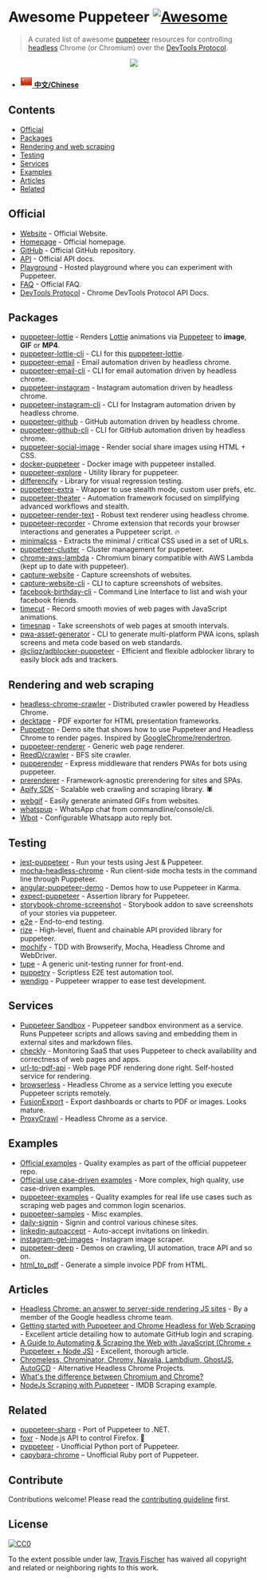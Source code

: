 # Awesome Puppeteer [![Awesome](https://awesome.re/badge.svg)](https://awesome.re)

> A curated list of awesome [puppeteer](https://developers.google.com/web/tools/puppeteer/) resources for controlling [headless](https://developers.google.com/web/updates/2017/04/headless-chrome) Chrome (or Chromium) over the [DevTools Protocol](https://chromedevtools.github.io/devtools-protocol/).

<p align="center">
  <img width="200" src="https://cdn.rawgit.com/transitive-bullshit/awesome-puppeteer/master/logo.png">
</p>

- [![china](https://raw.githubusercontent.com/gosquared/flags/master/flags/flags/shiny/24/China.png) **中文/Chinese**](https://github.com/transitive-bullshit/awesome-puppeteer/blob/master/readme.zh.md)


## Contents

- [Official](#official)
- [Packages](#packages)
- [Rendering and web scraping](#rendering-and-web-scraping)
- [Testing](#testing)
- [Services](#services)
- [Examples](#examples)
- [Articles](#articles)
- [Related](#related)


## Official

- [Website](https://pptr.dev) - Official Website.
- [Homepage](https://developers.google.com/web/tools/puppeteer) - Official homepage.
- [GitHub](https://github.com/GoogleChrome/puppeteer) - Official GitHub repository.
- [API](https://github.com/GoogleChrome/puppeteer/blob/master/docs/api.md) - Official API docs.
- [Playground](https://try-puppeteer.appspot.com) - Hosted playground where you can experiment with Puppeteer.
- [FAQ](https://developers.google.com/web/tools/puppeteer/faq) - Official FAQ.
- [DevTools Protocol](https://chromedevtools.github.io/devtools-protocol/) - Chrome DevTools Protocol API Docs.


## Packages

- [puppeteer-lottie](https://github.com/transitive-bullshit/puppeteer-lottie) - Renders [Lottie](http://airbnb.io/lottie) animations via [Puppeteer](https://github.com/GoogleChrome/puppeteer) to **image**, **GIF** or **MP4**.
- [puppeteer-lottie-cli](https://github.com/transitive-bullshit/puppeteer-lottie-cli) - CLI for this [puppeteer-lottie](https://github.com/transitive-bullshit/puppeteer-lottie).
- [puppeteer-email](https://github.com/transitive-bullshit/puppeteer-email) - Email automation driven by headless chrome.
- [puppeteer-email-cli](https://github.com/transitive-bullshit/puppeteer-email/tree/master/packages/puppeteer-email-cli) - CLI for email automation driven by headless chrome.
- [puppeteer-instagram](https://github.com/transitive-bullshit/puppeteer-instagram) - Instagram automation driven by headless chrome.
- [puppeteer-instagram-cli](https://github.com/transitive-bullshit/puppeteer-instagram-cli) - CLI for Instagram automation driven by headless chrome.
- [puppeteer-github](https://github.com/transitive-bullshit/puppeteer-github) - GitHub automation driven by headless chrome.
- [puppeteer-github-cli](https://github.com/transitive-bullshit/puppeteer-github-cli) - CLI for GitHub automation driven by headless chrome.
- [puppeteer-social-image](https://github.com/puppeteer/puppeteer-social-image) - Render social share images using HTML + CSS.
- [docker-puppeteer](https://github.com/alekzonder/docker-puppeteer) - Docker image with puppeteer installed.
- [puppeteer-explore](https://github.com/laispace/puppeteer-explore) - Utility library for puppeteer.
- [differencify](https://github.com/NimaSoroush/differencify) - Library for visual regression testing.
- [puppeteer-extra](https://github.com/berstend/puppeteer-extra) - Wrapper to use stealth mode, custom user prefs, etc.
- [puppeteer-theater](https://github.com/nicoandmee/puppeteer-theater) - Automation framework focused on simplifying advanced workflows and stealth.
- [puppeteer-render-text](https://github.com/transitive-bullshit/puppeteer-render-text) - Robust text renderer using headless chrome.
- [puppeteer-recorder](https://github.com/checkly/puppeteer-recorder) - Chrome extension that records your browser interactions and generates a Puppeteer script. 🔥
- [minimalcss](https://github.com/peterbe/minimalcss) - Extracts the minimal / critical CSS used in a set of URLs.
- [puppeteer-cluster](https://github.com/thomasdondorf/puppeteer-cluster) - Cluster management for puppeteer.
- [chrome-aws-lambda](https://github.com/alixaxel/chrome-aws-lambda) - Chromium binary compatible with AWS Lambda (kept up to date with puppeteer).
- [capture-website](https://github.com/sindresorhus/capture-website) - Capture screenshots of websites.
- [capture-website-cli](https://github.com/sindresorhus/capture-website-cli) - CLI to capture screenshots of websites.
- [facebook-birthday-cli](https://github.com/igniteram/facebook-birthday-cli) - Command Line Interface to list and wish your facebook friends.
- [timecut](https://github.com/tungs/timecut) - Record smooth movies of web pages with JavaScript animations.
- [timesnap](https://github.com/tungs/timesnap) - Take screenshots of web pages at smooth intervals.
- [pwa-asset-generator](https://github.com/onderceylan/pwa-asset-generator) - CLI to generate multi-platform PWA icons, splash screens and meta code based on web standards.
- [@cliqz/adblocker-puppeteer](https://github.com/cliqz-oss/adblocker/tree/master/packages/adblocker-puppeteer) - Efficient and flexible adblocker library to easily block ads and trackers.

## Rendering and web scraping

- [headless-chrome-crawler](https://github.com/yujiosaka/headless-chrome-crawler) - Distributed crawler powered by Headless Chrome.
- [decktape](https://github.com/astefanutti/decktape) - PDF exporter for HTML presentation frameworks.
- [Puppetron](https://github.com/cheeaun/puppetron) - Demo site that shows how to use Puppeteer and Headless Chrome to render pages. Inspired by [GoogleChrome/rendertron](https://github.com/GoogleChrome/rendertron).
- [puppeteer-renderer](https://github.com/zenato/puppeteer-renderer) - Generic web page renderer.
- [ReedD/crawler](https://github.com/ReedD/crawler) - BFS site crawler.
- [pupperender](https://github.com/LasaleFamine/pupperender) - Express middleware that renders PWAs for bots using puppeteer.
- [prerenderer](https://github.com/Tribex/prerenderer) - Framework-agnostic prerendering for sites and SPAs.
- [Apify SDK](https://github.com/apifytech/apify-js) - Scalable web crawling and scraping library. 🕷️
- [webgif](https://github.com/anishkny/webgif) - Easily generate animated GIFs from websites.
- [whatspup](https://github.com/sarfraznawaz2005/whatspup) - WhatsApp chat from commandline/console/cli.
- [Wbot](https://github.com/vasani-arpit/WBOT) - Configurable Whatsapp auto reply bot.


## Testing

- [jest-puppeteer](https://github.com/smooth-code/jest-puppeteer) - Run your tests using Jest & Puppeteer.
- [mocha-headless-chrome](https://github.com/direct-adv-interfaces/mocha-headless-chrome) - Run client-side mocha tests in the command line through Puppeteer.
- [angular-puppeteer-demo](https://github.com/Quramy/angular-puppeteer-demo) - Demos how to use Puppeteer in Karma.
- [expect-puppeteer](https://github.com/smooth-code/jest-puppeteer/tree/master/packages/expect-puppeteer) - Assertion library for Puppeteer.
- [storybook-chrome-screenshot](https://github.com/tsuyoshiwada/storybook-chrome-screenshot) - Storybook addon to save screenshots of your stories via puppeteer.
- [e2e](https://github.com/dollarshaveclub/e2e) - End-to-end testing.
- [rize](https://github.com/g-plane/rize) - High-level, fluent and chainable API provided library for puppeteer.
- [mochify](https://github.com/mantoni/mochify.js) - TDD with Browserify, Mocha, Headless Chrome and WebDriver.
- [tupe](https://github.com/jl-/tupe) - A generic unit-testing runner for front-end.
- [puppetry](https://puppetry.app/) - Scriptless E2E test automation tool.
- [wendigo](https://github.com/angrykoala/wendigo) - Puppeteer wrapper to ease test development.

## Services

- [Puppeteer Sandbox](https://puppeteersandbox.com) - Puppeteer sandbox environment as a service. Runs Puppeteer scripts and allows saving and embedding them in external sites and markdown files.
- [checkly](https://checklyhq.com) - Monitoring SaaS that uses Puppeteer to check availability and correctness of web pages and apps.
- [url-to-pdf-api](https://github.com/alvarcarto/url-to-pdf-api) - Web page PDF rendering done right. Self-hosted service for rendering.
- [browserless](https://github.com/joelgriffith/browserless) - Headless Chrome as a service letting you execute Puppeteer scripts remotely.
- [FusionExport](https://www.fusioncharts.com/fusionexport) - Export dashboards or charts to PDF or images. Looks mature.
- [ProxyCrawl](https://proxycrawl.com) - Headless Chrome as a service.


## Examples

- [Official examples](https://github.com/GoogleChrome/puppeteer/tree/master/examples/) - Quality examples as part of the official puppeteer repo.
- [Official use case-driven examples](https://github.com/GoogleChromeLabs/puppeteer-examples) - More complex, high quality, use case-driven examples.
- [puppeteer-examples](https://github.com/checkly/puppeteer-examples) - Quality examples for real life use cases such as scraping web pages and common login scenarios.
- [puppeteer-samples](https://github.com/sweekson/puppeteer-samples) - Misc examples.
- [daily-signin](https://github.com/yidinghan/daily-signin) - Signin and control various chinese sites.
- [linkedin-autoaccept](https://github.com/MRdotB/linkedin-autoaccept) - Auto-accept invitations on linkedin.
- [instagram-get-images](https://github.com/aofdev/instagram-get-images) - Instagram image scraper.
- [puppeteer-deep](https://github.com/zhentaoo/puppeteer-deep) - Demos on crawling, UI automation, trace API and so on.
- [html_to_pdf](https://github.com/chuongtrh/html_to_pdf) - Generate a simple invoice PDF from HTML.

## Articles

- [Headless Chrome: an answer to server-side rendering JS sites](https://developers.google.com/web/tools/puppeteer/articles/ssr) - By a member of the Google headless chrome team.
- [Getting started with Puppeteer and Chrome Headless for Web Scraping](https://medium.com/@e_mad_ehsan/getting-started-with-puppeteer-and-chrome-headless-for-web-scrapping-6bf5979dee3e) - Excellent article detailing how to automate GitHub login and scraping.
- [A Guide to Automating & Scraping the Web with JavaScript (Chrome + Puppeteer + Node JS)](https://codeburst.io/a-guide-to-automating-scraping-the-web-with-javascript-chrome-puppeteer-node-js-b18efb9e9921) - Excellent, thorough article.
- [Chromeless, Chrominator, Chromy, Navalia, Lambdium, GhostJS, AutoGCD](https://medium.com/@kensoh/chromeless-chrominator-chromy-navalia-lambdium-ghostjs-autogcd-ef34bcd26907) - Alternative Headless Chrome Projects.
- [What's the difference between Chromium and Chrome?](https://www.howtogeek.com/202825/what%E2%80%99s-the-difference-between-chromium-and-chrome/)
- [NodeJs Scraping with Puppeteer](https://learnscraping.com/nodejs-web-scraping-with-puppeteer/) - IMDB Scraping example.

## Related

- [puppeteer-sharp](https://github.com/kblok/puppeteer-sharp) - Port of Puppeteer to .NET.
- [foxr](https://github.com/deepsweet/foxr) - Node.js API to control Firefox. 🦊
- [pyppeteer](https://github.com/miyakogi/pyppeteer) - Unofficial Python port of Puppeteer.
- [capybara-chrome](https://github.com/carezone/capybara-chrome) – Unofficial Ruby port of Puppeteer.


## Contribute

Contributions welcome! Please read the [contributing guideline](contributing.md) first.


## License

[![CC0](http://mirrors.creativecommons.org/presskit/buttons/88x31/svg/cc-zero.svg)](http://creativecommons.org/publicdomain/zero/1.0)

To the extent possible under law, [Travis Fischer](https://github.com/transitive-bullshit) has waived all copyright and related or neighboring rights to this work.
